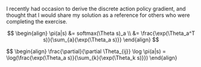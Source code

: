 I recently had occasion to derive the discrete action policy gradient, and
thought that I would share my solution as a reference for others who were
completing the exercise.

$$
\begin{align}
\pi(a|s) &= softmax(\Theta s)_a \\
&= \frac{\exp(\Theta_a^T s)}{\sum_{a}{\exp(\Theta_a s)}}
\end{align}
$$

$$
\begin{align}
\frac{\partial}{\partial \Theta_{ij}} \log \pi(a|s) = \log\(\frac{\exp(\Theta_a
s)}{\sum_{k}{\exp(\Theta_k s)}}\)
\end{align}
